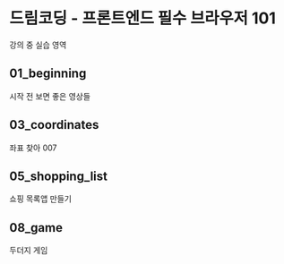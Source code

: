 드림코딩 - 프론트엔드 필수 브라우저 101
====================================
강의 중 실습 영역

01_beginning
------------
시작 전 보면 좋은 영상들

03_coordinates
--------------
좌표 찾아 007

05_shopping_list
----------------
쇼핑 목록앱 만들기

08_game
-------
두더지 게임

